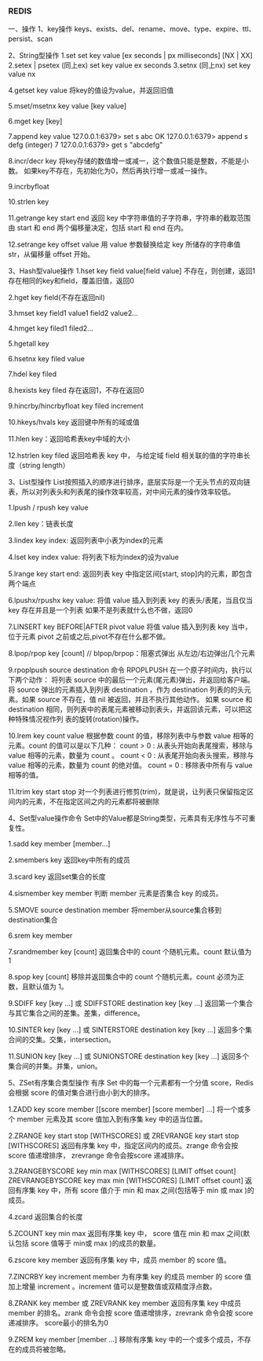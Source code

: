 ### REDIS ###
一、操作
1、key操作
 keys、exists、del、rename、move、type、expire、ttl、persist、scan


2、String型操作
 1.set
    set key value [ex seconds | px milliseconds] [NX | XX]
 2.setex | psetex (同上ex)
    set key value ex seconds
 3.setnx (同上nx)
    set key value nx

 4.getset key value
    将key的值设为value，并返回旧值

 5.mset/msetnx key value [key value]

 6.mget key [key]

 7.append key value
    127.0.0.1:6379> set s abc
    OK
    127.0.0.1:6379> append s defg
    (integer) 7
    127.0.0.1:6379> get s
    "abcdefg"

 8.incr/decr key
    将key存储的数值增一或减一，这个数值只能是整数，不能是小数。
    如果key不存在，先初始化为0，然后再执行增一或减一操作。

 9.incrbyfloat

 10.strlen key

 11.getrange key start end
    返回 key 中字符串值的子字符串，字符串的截取范围由 start 和 end 两个偏移量决定，包括 start 和 end 在内。

 12.setrange key offset value
    用 value 参数替换给定 key 所储存的字符串值 str，从偏移量 offset 开始。

3、Hash型value操作
 1.hset key field value[field value]
    不存在，则创建，返回1
    存在相同的key和field，覆盖旧值，返回0
 
 2.hget key field(不存在返回nil)

 3.hmset key field1 value1 field2 value2...

 4.hmget key filed1 filed2...

 5.hgetall key

 6.hsetnx key filed value

 7.hdel key filed

 8.hexists key filed
    存在返回1，不存在返回0

 9.hincrby/hincrbyfloat key filed increment 

 10.hkeys/hvals key
    返回键中所有的域或值

 11.hlen key：返回哈希表key中域的大小

 12.hstrlen key filed
    返回哈希表 key 中， 与给定域 field 相关联的值的字符串长度（string length）


3、List型操作
    List按照插入的顺序进行排序，底层实际是一个无头节点的双向链表，所以对列表头和列表尾的操作效率较高，对中间元素的操作效率较低。
 
 1.lpush / rpush key value

 2.llen key：链表长度

 3.lindex key index: 返回列表中小表为index的元素

 4.lset key index value: 将列表下标为index的设为value

 5.lrange key start end: 返回列表 key 中指定区间[start, stop]内的元素，即包含两个端点

 6.lpushx/rpushx key value: 将值 value 插入到列表 key 的表头/表尾，当且仅当 key 存在并且是一个列表
    如果不是列表就什么也不做，返回0

 7.LINSERT key BEFORE|AFTER pivot value
    将值 value 插入到列表 key 当中，位于元素 pivot 之前或之后,pivot不存在什么都不做。

 8.lpop/rpop key [count]   //  blpop/brpop：阻塞式弹出
    从左边/右边弹出几个元素

 9.rpoplpush source destination
    命令 RPOPLPUSH 在一个原子时间内，执行以下两个动作：
    将列表 source 中的最后一个元素(尾元素)弹出，并返回给客户端。
    将 source 弹出的元素插入到列表 destination ，作为 destination 列表的的头元素。如果 source 不存在，值 nil 被返回，并且不执行其他动作。
    如果 source 和 destination 相同，则列表中的表尾元素被移动到表头，并返回该元素，可以把这种特殊情况视作列 表的旋转(rotation)操作。

 10.lrem key count value
    根据参数 count 的值，移除列表中与参数 value 相等的元素。count 的值可以是以下几种：
    count > 0 : 从表头开始向表尾搜索，移除与 value 相等的元素，数量为 count 。
    count < 0 : 从表尾开始向表头搜索，移除与 value 相等的元素，数量为 count 的绝对值。
    count = 0 : 移除表中所有与 value 相等的值。
 
 11.ltrim key start stop
    对一个列表进行修剪(trim)，就是说，让列表只保留指定区间内的元素，不在指定区间之内的元素都将被删除


4、Set型value操作命令
    Set中的Value都是String类型，元素具有无序性与不可重复性。

 1.sadd key member [member...]
    
 2.smembers key 
    返回key中所有的成员

 3.scard key
    返回set集合的长度

 4.sismember key member
    判断 member 元素是否集合 key 的成员。

 5.SMOVE source destination member
    将member从source集合移到destination集合
    
 6.srem key member

 7.srandmember key [count]
    返回集合中的 count 个随机元素。count 默认值为 1

 8.spop key [count]
    移除并返回集合中的 count 个随机元素。count 必须为正数，且默认值为 1。

 9.SDIFF key [key …] 或 SDIFFSTORE destination key [key …]
    返回第一个集合与其它集合之间的差集。差集，difference。

 10.SINTER key [key …] 或 SINTERSTORE destination key [key …]
    返回多个集合间的交集。交集，intersection。

 11.SUNION key [key …] 或 SUNIONSTORE destination key [key …]
    返回多个集合间的并集。并集，union。
     
5、ZSet有序集合类型操作
    有序 Set 中的每一个元素都有一个分值 score，Redis 会根据 score 的值对集合进行由小到大的排序。

 1.ZADD key score member [[score member] [score member] …]
    将一个或多个 member 元素及其 score 值加入到有序集 key 中的适当位置。

 2.ZRANGE key start stop [WITHSCORES] 或 ZREVRANGE key start stop [WITHSCORES]
    返回有序集 key 中，指定区间内的成员。zrange 命令会按 score 值递增排序， zrevrange 命令会按score 递减排序。
    
 3.ZRANGEBYSCORE key min max [WITHSCORES] [LIMIT offset count] ZREVRANGEBYSCORE key max min [WITHSCORES] [LIMIT offset count]
    返回有序集 key 中，所有 score 值介于 min 和 max 之间(包括等于 min 或 max )的成员。

 4.zcard
    返回集合的长度

 5.ZCOUNT key min max
    返回有序集 key 中， score 值在 min 和 max 之间(默认包括 score 值等于 min或 max )的成员的数量。

 6.zscore key member
    返回有序集 key 中，成员 member 的 score 值。

 7.ZINCRBY key increment member
    为有序集 key 的成员 member 的 score 值加上增量 increment 。increment 值可以是整数值或双精度浮点数。

 8.ZRANK key member 或 ZREVRANK key member
    返回有序集 key 中成员 member 的排名。zrank 命令会按 score 值递增排序，zrevrank 命令会按 score 递减排序。
    score最小的排名为0

 9.ZREM key member [member …]
    移除有序集 key 中的一个或多个成员，不存在的成员将被忽略。

 
